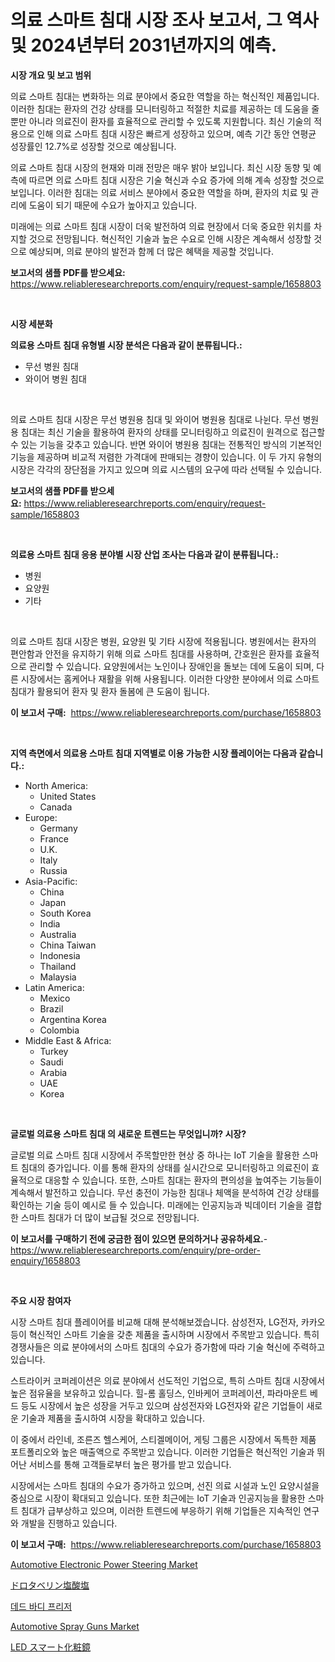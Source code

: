 <p><h1>의료 스마트 침대 시장 조사 보고서, 그 역사 및 2024년부터 2031년까지의 예측.</h1></p><p><strong>시장 개요 및 보고 범위</strong></p>
<p><p>의료 스마트 침대는 변화하는 의료 분야에서 중요한 역할을 하는 혁신적인 제품입니다. 이러한 침대는 환자의 건강 상태를 모니터링하고 적절한 치료를 제공하는 데 도움을 줄 뿐만 아니라 의료진이 환자를 효율적으로 관리할 수 있도록 지원합니다. 최신 기술의 적용으로 인해 의료 스마트 침대 시장은 빠르게 성장하고 있으며, 예측 기간 동안 연평균 성장률인 12.7%로 성장할 것으로 예상됩니다.</p><p>의료 스마트 침대 시장의 현재와 미래 전망은 매우 밝아 보입니다. 최신 시장 동향 및 예측에 따르면 의료 스마트 침대 시장은 기술 혁신과 수요 증가에 의해 계속 성장할 것으로 보입니다. 이러한 침대는 의료 서비스 분야에서 중요한 역할을 하며, 환자의 치료 및 관리에 도움이 되기 때문에 수요가 높아지고 있습니다.</p><p>미래에는 의료 스마트 침대 시장이 더욱 발전하여 의료 현장에서 더욱 중요한 위치를 차지할 것으로 전망됩니다. 혁신적인 기술과 높은 수요로 인해 시장은 계속해서 성장할 것으로 예상되며, 의료 분야의 발전과 함께 더 많은 혜택을 제공할 것입니다.</p></p>
<p><strong>보고서의 샘플 PDF를 받으세요:</strong> <a href="https://www.reliableresearchreports.com/enquiry/request-sample/1658803">https://www.reliableresearchreports.com/enquiry/request-sample/1658803</a></p>
<p>&nbsp;</p>
<p><strong>시장 세분화</strong></p>
<p><strong>의료용 스마트 침대 유형별 시장 분석은 다음과 같이 분류됩니다.:</strong></p>
<p><ul><li>무선 병원 침대</li><li>와이어 병원 침대</li></ul></p>
<p>&nbsp;</p>
<p><p>의료 스마트 침대 시장은 무선 병원용 침대 및 와이어 병원용 침대로 나뉜다. 무선 병원용 침대는 최신 기술을 활용하여 환자의 상태를 모니터링하고 의료진이 원격으로 접근할 수 있는 기능을 갖추고 있습니다. 반면 와이어 병원용 침대는 전통적인 방식의 기본적인 기능을 제공하며 비교적 저렴한 가격대에 판매되는 경향이 있습니다. 이 두 가지 유형의 시장은 각각의 장단점을 가지고 있으며 의료 시스템의 요구에 따라 선택될 수 있습니다.</p></p>
<p><strong>보고서의 샘플 PDF를 받으세요:</strong>&nbsp;<a href="https://www.reliableresearchreports.com/enquiry/request-sample/1658803">https://www.reliableresearchreports.com/enquiry/request-sample/1658803</a></p>
<p>&nbsp;</p>
<p><strong> 의료용 스마트 침대 응용 분야별 시장 산업 조사는 다음과 같이 분류됩니다.:</strong></p>
<p><ul><li>병원</li><li>요양원</li><li>기타</li></ul></p>
<p>&nbsp;</p>
<p><p>의료 스마트 침대 시장은 병원, 요양원 및 기타 시장에 적용됩니다. 병원에서는 환자의 편안함과 안전을 유지하기 위해 의료 스마트 침대를 사용하며, 간호원은 환자를 효율적으로 관리할 수 있습니다. 요양원에서는 노인이나 장애인을 돌보는 데에 도움이 되며, 다른 시장에서는 홈케어나 재활을 위해 사용됩니다. 이러한 다양한 분야에서 의료 스마트 침대가 활용되어 환자 및 환자 돌봄에 큰 도움이 됩니다.</p></p>
<p><strong>이 보고서 구매:</strong>&nbsp; <a href="https://www.reliableresearchreports.com/purchase/1658803">https://www.reliableresearchreports.com/purchase/1658803</a></p>
<p>&nbsp;</p>
<p><strong>지역 측면에서 의료용 스마트 침대 지역별로 이용 가능한 시장 플레이어는 다음과 같습니다.:</strong></p>
<p><ul>
    <li>
        North America:
        <ul>
            <li>United States</li>
            <li>Canada</li>
        </ul>
    </li>
    <li>
        Europe:
        <ul>
            <li>Germany</li>
            <li>France</li>
            <li>U.K.</li>
            <li>Italy</li>
            <li>Russia</li>
        </ul>
    </li>
    <li>
        Asia-Pacific:
        <ul>
            <li>China</li>
            <li>Japan</li>
            <li>South Korea</li>
            <li>India</li>
            <li>Australia</li>
            <li>China Taiwan</li>
            <li>Indonesia</li>
            <li>Thailand</li>
            <li>Malaysia</li>
        </ul>
    </li>
    <li>
        Latin America:
        <ul>
            <li>Mexico</li>
            <li>Brazil</li>
            <li>Argentina Korea</li>
            <li>Colombia</li>
        </ul>
    </li>
    <li>
        Middle East & Africa:
        <ul>
            <li>Turkey</li>
            <li>Saudi</li>
            <li>Arabia</li>
            <li>UAE</li>
            <li>Korea</li>
        </ul>
    </li>
    </ul></p>
<p>&nbsp;</p>
<p><strong>글로벌 의료용 스마트 침대 의 새로운 트렌드는 무엇입니까? 시장?</strong></p>
<p><p>글로벌 의료 스마트 침대 시장에서 주목할만한 현상 중 하나는 IoT 기술을 활용한 스마트 침대의 증가입니다. 이를 통해 환자의 상태를 실시간으로 모니터링하고 의료진이 효율적으로 대응할 수 있습니다. 또한, 스마트 침대는 환자의 편의성을 높여주는 기능들이 계속해서 발전하고 있습니다. 무선 충전이 가능한 침대나 체액을 분석하여 건강 상태를 확인하는 기술 등이 예시로 들 수 있습니다. 미래에는 인공지능과 빅데이터 기술을 결합한 스마트 침대가 더 많이 보급될 것으로 전망됩니다.</p></p>
<p><strong>이 보고서를 구매하기 전에 궁금한 점이 있으면 문의하거나 공유하세요.</strong>- <a href="https://www.reliableresearchreports.com/enquiry/pre-order-enquiry/1658803">https://www.reliableresearchreports.com/enquiry/pre-order-enquiry/1658803</a></p>
<p>&nbsp;</p>
<p><strong>주요 시장 참여자</strong></p>
<p><p>시장 스마트 침대 플레이어를 비교해 대해 분석해보겠습니다. 삼성전자, LG전자, 카카오 등이 혁신적인 스마트 기술을 갖춘 제품을 출시하며 시장에서 주목받고 있습니다. 특히 경쟁사들은 의료 분야에서의 스마트 침대의 수요가 증가함에 따라 기술 혁신에 주력하고 있습니다.</p><p>스트라이커 코퍼레이션은 의료 분야에서 선도적인 기업으로, 특히 스마트 침대 시장에서 높은 점유율을 보유하고 있습니다. 힐-롬 홀딩스, 인바케어 코퍼레이션, 파라마운트 베드 등도 시장에서 높은 성장을 거두고 있으며 삼성전자와 LG전자와 같은 기업들이 새로운 기술과 제품을 출시하여 시장을 확대하고 있습니다.</p><p>이 중에서 라인네, 조른즈 헬스케어, 스티겔메이어, 게팅 그룹은 시장에서 독특한 제품 포트폴리오와 높은 매출액으로 주목받고 있습니다. 이러한 기업들은 혁신적인 기술과 뛰어난 서비스를 통해 고객들로부터 높은 평가를 받고 있습니다.</p><p>시장에서는 스마트 침대의 수요가 증가하고 있으며, 선진 의료 시설과 노인 요양시설을 중심으로 시장이 확대되고 있습니다. 또한 최근에는 IoT 기술과 인공지능을 활용한 스마트 침대가 급부상하고 있으며, 이러한 트렌드에 부응하기 위해 기업들은 지속적인 연구와 개발을 진행하고 있습니다.</p></p>
<p><strong>이 보고서 구매:</strong>&nbsp;&nbsp;<a href="https://www.reliableresearchreports.com/purchase/1658803">https://www.reliableresearchreports.com/purchase/1658803</a></p>
<p><p><a href="https://issuu.com/reportprime-2/docs/automotive-electronic-power-steering-market-size-2">Automotive Electronic Power Steering Market</a></p><p><a href="https://github.com/CloydAbbott2023/Market-Research-Report-List-1/blob/main/783322213573.md">ドロタベリン塩酸塩</a></p><p><a href="https://github.com/vs2869dizt0/Market-Research-Report-List-1/blob/main/488857912412.md">데드 바디 프리저</a></p><p><a href="https://issuu.com/reportprime-2/docs/automotive-spray-guns-market-size-2030.pptx">Automotive Spray Guns Market</a></p><p><a href="https://github.com/AaronVargas43/Market-Research-Report-List-1/blob/main/450629013572.md">LED スマート化粧鏡</a></p></p>
